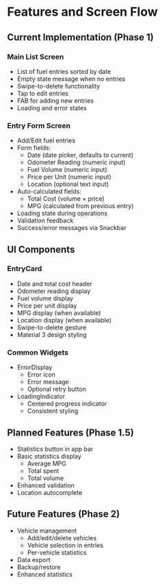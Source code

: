 # Features and Screen Flow

## Current Implementation (Phase 1)

### Main List Screen
- List of fuel entries sorted by date
- Empty state message when no entries
- Swipe-to-delete functionality
- Tap to edit entries
- FAB for adding new entries
- Loading and error states

### Entry Form Screen
- Add/Edit fuel entries
- Form fields:
  - Date (date picker, defaults to current)
  - Odometer Reading (numeric input)
  - Fuel Volume (numeric input)
  - Price per Unit (numeric input)
  - Location (optional text input)
- Auto-calculated fields:
  - Total Cost (volume × price)
  - MPG (calculated from previous entry)
- Loading state during operations
- Validation feedback
- Success/error messages via Snackbar

## UI Components

### EntryCard
- Date and total cost header
- Odometer reading display
- Fuel volume display
- Price per unit display
- MPG display (when available)
- Location display (when available)
- Swipe-to-delete gesture
- Material 3 design styling

### Common Widgets
- ErrorDisplay
  - Error icon
  - Error message
  - Optional retry button
- LoadingIndicator
  - Centered progress indicator
  - Consistent styling

## Planned Features (Phase 1.5)
- Statistics button in app bar
- Basic statistics display
  - Average MPG
  - Total spent
  - Total volume
- Enhanced validation
- Location autocomplete

## Future Features (Phase 2)
- Vehicle management
  - Add/edit/delete vehicles
  - Vehicle selection in entries
  - Per-vehicle statistics
- Data export
- Backup/restore
- Enhanced statistics